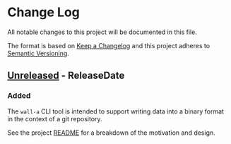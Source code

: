 # Change Log

All notable changes to this project will be documented in this file.

The format is based on [Keep a Changelog](http://keepachangelog.com/)
and this project adheres to [Semantic Versioning](http://semver.org/).

<!-- next-header -->

## [Unreleased] - ReleaseDate

### Added

The `wall-a` CLI tool is intended to support writing data into a binary format
in the context of a git repository.

See the project [README](https://github.com/declanvk/wall-a/blob/main/README.md)
for a breakdown of the motivation and design.

<!-- next-url -->
[Unreleased]: https://github.com/declanvk/wall-a/compare/7c0ddf9fe8087f5dd530d9a3e5e3a1bd492cff34...HEAD
